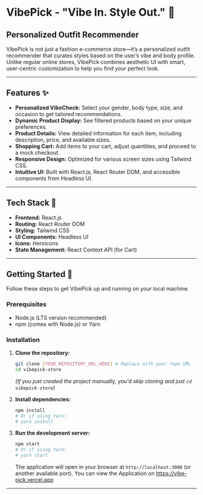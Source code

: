 # VibePick - "Vibe In. Style Out." 🌟

## Personalized Outfit Recommender

VibePick is not just a fashion e-commerce store—it’s a personalized outfit recommender that curates styles based on the user’s vibe and body profile. Unlike regular online stores, VibePick combines aesthetic UI with smart, user-centric customization to help you find your perfect look.

---

## Features ✨

* **Personalized VibeCheck:** Select your gender, body type, size, and occasion to get tailored recommendations.
* **Dynamic Product Display:** See filtered products based on your unique preferences.
* **Product Details:** View detailed information for each item, including description, price, and available sizes.
* **Shopping Cart:** Add items to your cart, adjust quantities, and proceed to a mock checkout.
* **Responsive Design:** Optimized for various screen sizes using Tailwind CSS.
* **Intuitive UI:** Built with React.js, React Router DOM, and accessible components from Headless UI.

---

## Tech Stack 🚀

* **Frontend:** React.js
* **Routing:** React Router DOM
* **Styling:** Tailwind CSS
* **UI Components:** Headless UI
* **Icons:** Heroicons
* **State Management:** React Context API (for Cart)

---

## Getting Started 🏁

Follow these steps to get VibePick up and running on your local machine.

### Prerequisites

* Node.js (LTS version recommended)
* npm (comes with Node.js) or Yarn

### Installation

1.  **Clone the repository:**
    ```bash
    git clone [YOUR_REPOSITORY_URL_HERE] # Replace with your repo URL
    cd vibepick-store
    ```
    *(If you just created the project manually, you'd skip cloning and just `cd vibepick-store`)*

2.  **Install dependencies:**
    ```bash
    npm install
    # Or if using Yarn:
    # yarn install
    ```

3.  **Run the development server:**
    ```bash
    npm start
    # Or if using Yarn:
    # yarn start
    ```
    The application will open in your browser at `http://localhost:3000` (or another available port).
    You can view the Application on https://vibe-pick.vercel.app 
---
